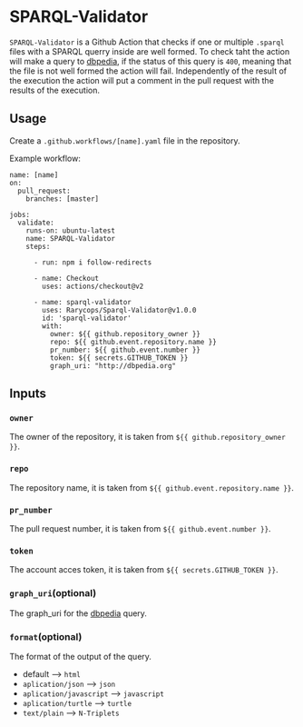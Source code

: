 # SPARQL-Validator

`SPARQL-Validator` is a Github Action that checks if one or multiple `.sparql` files with a SPARQL querry inside are well formed. To check taht the action will make a query to [dbpedia](https://dbpedia.org/sparql), if the status of this query is `400`, meaning that the file is not well formed the action will fail. Independently of the result of the execution the action will put a comment in the pull request with the results of the execution.

## Usage
Create a `.github.workflows/[name].yaml` file in the repository.

Example workflow:
```
name: [name]
on:   
  pull_request:
    branches: [master]

jobs:    
  validate:
    runs-on: ubuntu-latest
    name: SPARQL-Validator
    steps:

      - run: npm i follow-redirects
      
      - name: Checkout
        uses: actions/checkout@v2
      
      - name: sparql-validator
        uses: Rarycops/Sparql-Validator@v1.0.0
        id: 'sparql-validator'
        with:
          owner: ${{ github.repository_owner }}
          repo: ${{ github.event.repository.name }}
          pr_number: ${{ github.event.number }}
          token: ${{ secrets.GITHUB_TOKEN }}
          graph_uri: "http://dbpedia.org"
```
## Inputs
### `owner`
The owner of the repository, it is taken from `${{ github.repository_owner }}`. 
### `repo`
The repository name, it is taken from `${{ github.event.repository.name }}`. 
### `pr_number`
The pull request number, it is taken from `${{ github.event.number }}`. 
### `token`
The account acces token, it is taken from `${{ secrets.GITHUB_TOKEN }}`. 
### `graph_uri`(optional)
The graph_uri for the [dbpedia](https://dbpedia.org) query. 
### `format`(optional)
The format of the output of the query.
- default --> `html`
- `aplication/json` --> `json` 
- `aplication/javascript` --> `javascript`
- `aplication/turtle` --> `turtle`
- `text/plain` --> `N-Triplets`